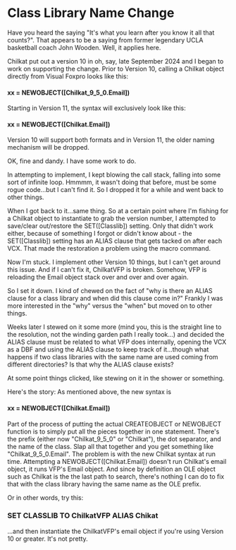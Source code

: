 # Class Library Name Change  

Have you heard the saying "It's what you learn after you know it all that counts?". That appears to be a saying from former legendary UCLA basketball coach John Wooden. Well, it applies here.

Chilkat put out a version 10 in oh, say, late September 2024 and I began to work on supporting the change. Prior to Version 10, calling a Chilkat object directly from Visual Foxpro looks like this:

#### xx = NEWOBJECT([Chilkat_9_5_0.Email])

Starting in Version 11, the syntax will exclusively look like this:

#### xx = NEWOBJECT([Chilkat.Email])

Version 10 will support both formats and in Version 11, the older naming mechanism will be dropped.

OK, fine and dandy. I have some work to do.

In attempting to implement, I kept blowing the call stack, falling into some sort of infinite loop. Hmmmm, it wasn't doing that before, must be some rogue code...but I can't find it. So I dropped it for a while and went back to other things.

When I got back to it...same thing. So at a certain point where I'm fishing for a Chilkat object to instantiate to grab the version number, I attempted to save/clear out/restore the SET([Classlib]) setting. Only that didn't work either, because of something I forgot or didn't know about - the SET([Classlib]) setting has an ALIAS clause that gets tacked on after each VCX. That made the restoration a problem using the macro command.

Now I'm stuck. I implement other Version 10 things, but I can't get around this issue. And if I can't fix it, ChilkatVFP is broken. Somehow, VFP is reloading the Email object stack over and over and over again.

So I set it down. I kind of chewed on the fact of "why is there an ALIAS clause for a class library and when did this clause come in?" Frankly I was more interested in the "why" versus the "when" but moved on to other things.

Weeks later I stewed on it some more (mind you, this is the straight line to the resolution, not the winding garden path I really took...) and decided the ALIAS clause must be related to what VFP does internally, opening the VCX as a DBF and using the ALIAS clause to keep track of it...though what happens if two class libraries with the same name are used coming from different directories? Is that why the ALIAS clause exists?

At some point things clicked, like stewing on it in the shower or something. 

Here's the story: As mentioned above, the new syntax is 

#### xx = NEWOBJECT([Chilkat.Email])

Part of the process of putting the actual CREATEOBJECT or NEWOBJECT function is to simply put all the pieces together in one statement. There's the prefix (either now "Chilkat_9_5_0" or "Chilkat"), the dot separator, and the name of the class. Slap all that together and you get something like "Chilkat_9_5_0.Email". The problem is with the new Chilkat syntax at run time. Attempting a NEWOBJECT([Chilkat.Email]) doesn't run Chilkat's email object, it runs VFP's Email object. And since by definition an OLE object such as Chilkat is the the last path to search, there's nothing I can do to fix that with the class library having the same name as the OLE prefix.

Or in other words, try this: 

### SET CLASSLIB TO ChilkatVFP ALIAS Chikat

...and then instantiate the ChilkatVFP's email object if you're using Version 10 or greater. It's not pretty.